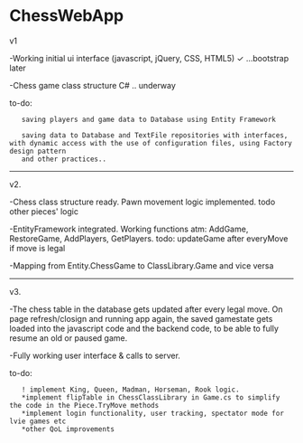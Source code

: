 # ChessWebApp

v1

-Working initial ui interface (javascript, jQuery, CSS, HTML5) ✓  ...bootstrap later

-Chess game class structure C# .. underway

to-do: 

       saving players and game data to Database using Entity Framework

       saving data to Database and TextFile repositories with interfaces, with dynamic access with the use of configuration files, using Factory design pattern
       and other practices..

---------------------------------------------------------------------------------------------------------------------------------------------------------------



v2.

-Chess class structure ready. Pawn movement logic implemented. todo other pieces' logic

-EntityFramework integrated. Working functions atm: AddGame, RestoreGame, AddPlayers, GetPlayers. todo: updateGame after everyMove if move is legal 

-Mapping from Entity.ChessGame to ClassLibrary.Game and vice versa
    
         
---------------------------------------------------------------------------------------------------------------------------------------------------------------


         
       
v3. 

-The chess table in the database gets updated after every legal move. On page refresh/closign and running app again, the saved gamestate gets loaded into the javascript code and the backend code, to be able to fully resume an old or paused game.

-Fully working user interface & calls to server. 

to-do: 

       ! implement King, Queen, Madman, Horseman, Rook logic. 
       *implement flipTable in ChessClassLibrary in Game.cs to simplify the code in the Piece.TryMove methods
       *implement login functionality, user tracking, spectator mode for lvie games etc
       *other QoL improvements
